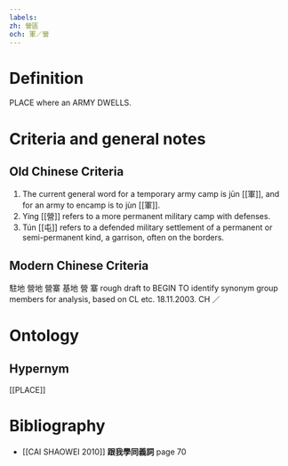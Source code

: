 ```yaml
---
labels: 
zh: 營區
och: 軍／營
---
```


# Definition
PLACE where an ARMY DWELLS.
# Criteria and general notes
## Old Chinese Criteria
1. The current general word for a temporary army camp is jūn [[軍]], and for an army to encamp is to jùn [[軍]].
2. Yíng [[營]] refers to a more permanent military camp with defenses.
3. Tún [[屯]] refers to a defended military settlement of a permanent or semi-permanent kind, a garrison, often on the borders.
## Modern Chinese Criteria
駐地
營地
營寨
基地
營
寨
rough draft to BEGIN TO identify synonym group members for analysis, based on CL etc. 18.11.2003. CH ／
# Ontology

## Hypernym
[[PLACE]]
# Bibliography
- [[CAI SHAOWEI 2010]]
**跟我學同義詞** page 70
